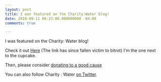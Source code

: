 ```yaml
---
layout: post
title: I was featured on the Charity:Water blog!
date: 2010-09-11 06:23:00.000000000 -04:00
comments: true

---
```

I was featured on the Charity: Water blog!

Check it out [Here]() (The link has since fallen victim to bitrot) I'm the one next to the cupcake.

Then, please consider [donating to a good cause][CW Page]

You can also follow Charity : Water [on Twitter][CW Twitter].

[CW Blog]: http://www.charitywater.org/blog/septbday08/
[CW Page]: http://mycharitywater.org/p/campaign?campaign_id=6779
[CW Twitter]: http://twitter.com/charitywater